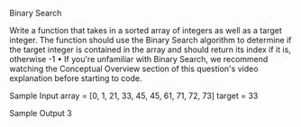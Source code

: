 Binary Search

Write a function that takes in a sorted array of integers as well as a target integer. The function should use the Binary Search algorithm to determine if the target integer is contained in the array and should return its index if it is, otherwise -1 •
If you're unfamiliar with Binary Search, we recommend watching the Conceptual Overview section of this question's video explanation before starting to code.

Sample Input
array = [0, 1, 21, 33, 45, 45, 61, 71, 72, 73]
target = 33

Sample Output
3